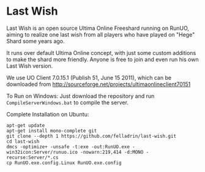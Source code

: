 Last Wish
=======

Last Wish is an open source Ultima Online Freeshard running on RunUO, aiming to realize one last wish from all players who have played on "Hege" Shard some years ago.

It runs over default Ultima Online concept, with just some custom additions to make the shard more friendly. Anyone is free to join and even run his own Last Wish version.

We use UO Client 7.0.15.1 (Publish 51, June 15 2011), which can be downloaded from <http://sourceforge.net/projects/ultimaonlineclient70151>

To Run on Windows: Just download the repository and run `CompileServerWindows.bat` to compile the server.

Complete Installation on Ubuntu:

    apt-get update
    apt-get install mono-complete git
    git clone --depth 1 https://github.com/felladrin/last-wish.git
    cd last-wish
    dmcs -optimize+ -unsafe -t:exe -out:RunUO.exe -win32icon:Server/runuo.ico -nowarn:219,414 -d:MONO -recurse:Server/*.cs
    cp RunUO.exe.config.Linux RunUO.exe.config